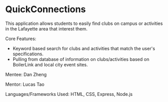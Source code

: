 # QuickConnections
This application allows students to easily find clubs on campus or activities in the Lafayette area that interest them.

Core Features:
 - Keyword based search for clubs and activities that match the user's specifications.
 - Pulling from database of information on clubs/activities based on BoilerLink and local city event sites.

Mentee: Dan Zheng

Mentor: Lucas Tao

Languages/Frameworks Used: HTML, CSS, Express, Node.js
